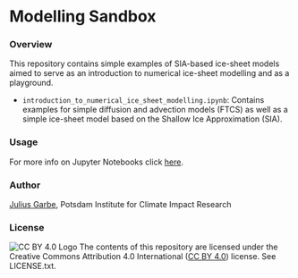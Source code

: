 # Modelling Sandbox

### Overview
This repository contains simple examples of SIA-based ice-sheet models aimed to serve as an introduction to numerical ice-sheet modelling and as a playground.

- `introduction_to_numerical_ice_sheet_modelling.ipynb`: Contains examples for simple diffusion and advection models (FTCS) as well as a simple ice-sheet model based on the Shallow Ice Approximation (SIA).

### Usage
For more info on Jupyter Notebooks click [here](https://jupyter.org).

### Author
[Julius Garbe](mailto:julius.garbe@pik-potsdam.de), Potsdam Institute for Climate Impact Research

### License
![CC BY 4.0 Logo](https://licensebuttons.net/l/by/3.0/88x31.png) The contents of this repository are licensed under the Creative Commons Attribution 4.0 International ([CC BY 4.0](https://creativecommons.org/licenses/by/4.0/)) license. See LICENSE.txt.